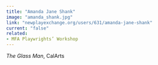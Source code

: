 ```yaml
---
title: "Amanda Jane Shank"
image: "amanda_shank.jpg"
link: "newplayexchange.org/users/631/amanda-jane-shank"
current: "false"
related:
- MFA Playwrights’ Workshop
---
```


*The Glass Man*, CalArts

